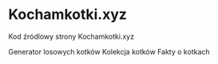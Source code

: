 # Kochamkotki.xyz
Kod źródlowy strony Kochamkotki.xyz

Generator losowych kotków
Kolekcja kotków
Fakty o kotkach
